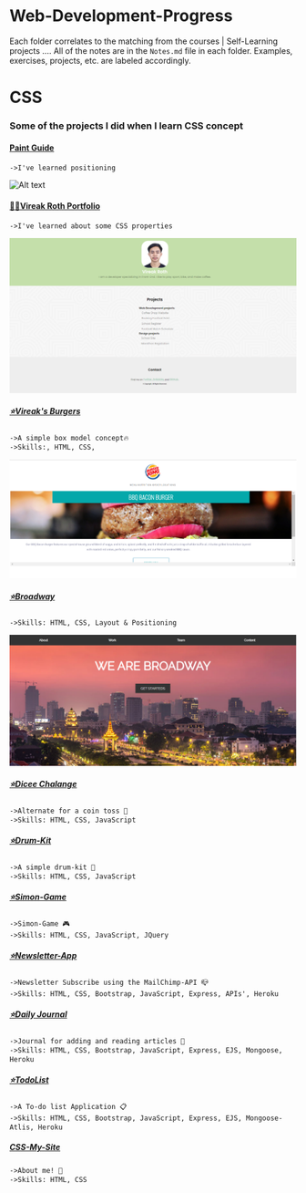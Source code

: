 # Web-Development-Progress

Each folder correlates to the matching from the courses | Self-Learning projects ....
All of the notes are in the `Notes.md` file in each folder. Examples, exercises, projects, etc. are labeled accordingly.

# CSS

### Some of the projects I did when I learn CSS concept

#### [Paint Guide](<https://github.com/Punvireakroth/Web-Development-Progress/tree/main/More_CSS/Paint_store(Project)>)

    ->I've learned positioning

![Alt text](https://github.com/Punvireakroth/Web-Development-Progress/tree/main/More_CSS/Media "Paint Suggestion")

#### [👨‍💻Vireak Roth Portfolio](https://github.com/Punvireakroth/Web-Development-Progress/tree/main/CSS/Vireak_Roth_Portfolio)

    ->I've learned about some CSS properties

![Alt text](https://raw.githubusercontent.com/Punvireakroth/Web-Development-Progress/main/CSS/Vireak_Roth_Portfolio/images/vireakroth_site.png "Optional title")

##### [⭐️Vireak's Burgers](https://github.com/Punvireakroth/Web-Development-Progress/tree/main/CSS/the_box_model/VireakRoth's%20Burgers)

    ->A simple box model concept🔥
    ->Skills:, HTML, CSS,

![Alt text](https://raw.githubusercontent.com/Punvireakroth/Web-Development-Progress/main/CSS/the_box_model/VireakRoth's%20Burgers/images/burgers.png "Optional title")

##### [⭐️Broadway](https://github.com/Punvireakroth/Web-Development-Progress/tree/main/CSS/display_and_positioning/broadway)

    ->Skills: HTML, CSS, Layout & Positioning

![Alt text](https://github.com/Punvireakroth/Web-Development-Progress/blob/main/CSS/display_and_positioning/broadway/images/broadway.png "broadway")

##### [⭐️Dicee Chalange](https://parv3213.github.io/Web-development/Dicee-Challenge/dicee.html)

    ->Alternate for a coin toss 🎲
    ->Skills: HTML, CSS, JavaScript

##### [⭐️Drum-Kit](https://parv3213.github.io/Web-development/Drum-Kit/index.html)

    ->A simple drum-kit 🥁
    ->Skills: HTML, CSS, JavaScript

##### [⭐️Simon-Game](https://parv3213.github.io/Web-development/Simon-Game/Simon-Game.html)

    ->Simon-Game 🎮
    ->Skills: HTML, CSS, JavaScript, JQuery

##### [⭐️Newsletter-App](https://newsletter-app-parv.herokuapp.com/)

    ->Newsletter Subscribe using the MailChimp-API 📪
    ->Skills: HTML, CSS, Bootstrap, JavaScript, Express, APIs', Heroku

##### [⭐️Daily Journal](https://daily-journal-parv.herokuapp.com/)

    ->Journal for adding and reading articles 📒
    ->Skills: HTML, CSS, Bootstrap, JavaScript, Express, EJS, Mongoose, Heroku

##### [⭐️TodoList](https://todolist-parv.herokuapp.com/)

    ->A To-do list Application 📋
    ->Skills: HTML, CSS, Bootstrap, JavaScript, Express, EJS, Mongoose-Atlis, Heroku

##### [CSS-My-Site](https://punvireakroth.github.io/Personal-site/)

    ->About me! 👤
    ->Skills: HTML, CSS
